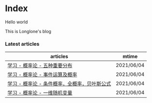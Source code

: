 # Index

Hello world

This is Longlone's blog


<!--start-->
### Latest articles
| articles | mtime |
|  ----  | ----  |
|[学习 - 概率论 - 五种重要分布](学习/概率论/五种重要分布.md)|2021/06/04|
|[学习 - 概率论 - 事件运算及概率](学习/概率论/事件运算及概率.md)|2021/06/04|
|[学习 - 概率论 - 条件概率，全概率，贝叶斯公式](学习/概率论/条件概率，全概率，贝叶斯公式.md)|2021/06/04|
|[学习 - 概率论 - 一维随机变量](学习/概率论/一维随机变量.md)|2021/06/04|
<!--end-->
